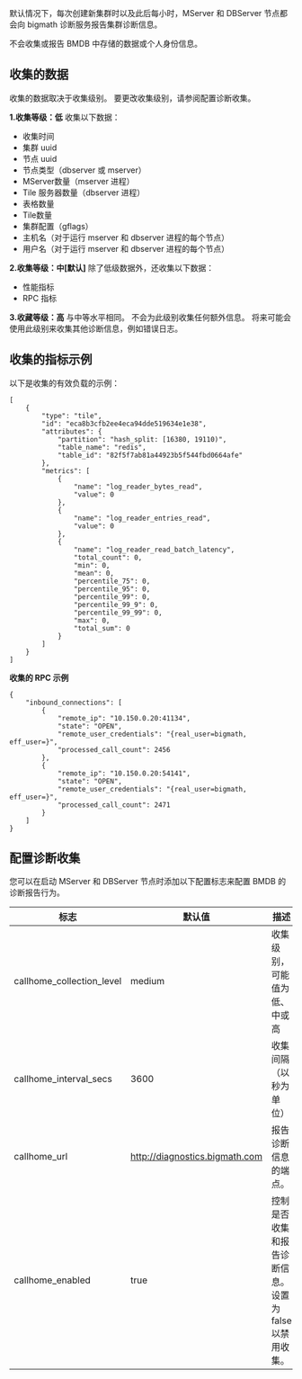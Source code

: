 默认情况下，每次创建新集群时以及此后每小时，MServer 和 DBServer 节点都会向 bigmath 诊断服务报告集群诊断信息。

不会收集或报告 BMDB 中存储的数据或个人身份信息。

## **收集的数据**

收集的数据取决于收集级别。 要更改收集级别，请参阅配置诊断收集。

**1.收集等级：低**
收集以下数据：

* 收集时间
* 集群 uuid
* 节点 uuid
* 节点类型（dbserver 或 mserver）
* MServer数量（mserver 进程）
* Tile 服务器数量（dbserver 进程）
* 表格数量
* Tile数量
* 集群配置（gflags）
* 主机名（对于运行 mserver 和 dbserver 进程的每个节点）
* 用户名（对于运行 mserver 和 dbserver 进程的每个节点）

**2.收集等级：中[默认]**
除了低级数据外，还收集以下数据：

* 性能指标
* RPC 指标

**3.收藏等级：高**
与中等水平相同。 不会为此级别收集任何额外信息。 将来可能会使用此级别来收集其他诊断信息，例如错误日志。

## **收集的指标示例**

以下是收集的有效负载的示例：

```
[
    {
        "type": "tile",
        "id": "eca8b3cfb2ee4eca94dde519634e1e38",
        "attributes": {
            "partition": "hash_split: [16380, 19110)",
            "table_name": "redis",
            "table_id": "82f5f7ab81a44923b5f544fbd0664afe"
        },
        "metrics": [
            {
                "name": "log_reader_bytes_read",
                "value": 0
            },
            {
                "name": "log_reader_entries_read",
                "value": 0
            },
            {
                "name": "log_reader_read_batch_latency",
                "total_count": 0,
                "min": 0,
                "mean": 0,
                "percentile_75": 0,
                "percentile_95": 0,
                "percentile_99": 0,
                "percentile_99_9": 0,
                "percentile_99_99": 0,
                "max": 0,
                "total_sum": 0
            }
        ]
    }
]
```

**收集的 RPC 示例**

```
{
    "inbound_connections": [
        {
            "remote_ip": "10.150.0.20:41134",
            "state": "OPEN",
            "remote_user_credentials": "{real_user=bigmath, eff_user=}",
            "processed_call_count": 2456
        },
        {
            "remote_ip": "10.150.0.20:54141",
            "state": "OPEN",
            "remote_user_credentials": "{real_user=bigmath, eff_user=}",
            "processed_call_count": 2471
        }
    ]
}
```

## **配置诊断收集**

您可以在启动 MServer 和 DBServer 节点时添加以下配置标志来配置 BMDB 的诊断报告行为。

| 标志                      | 默认值                         | 描述                                                   |
| ------------------------- | ------------------------------ | ------------------------------------------------------ |
| callhome_collection_level | medium                         | 收集级别，可能值为低、中或高                           |
| callhome_interval_secs    | 3600                           | 收集间隔（以秒为单位）                                 |
| callhome_url              | http://diagnostics.bigmath.com | 报告诊断信息的端点。                                   |
| callhome_enabled          | true                           | 控制是否收集和报告诊断信息。 设置为 false 以禁用收集。 |
